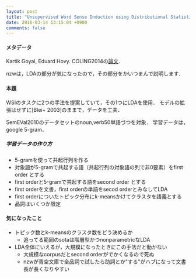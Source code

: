 ```yaml
---
layout: post
title: "Unsupervised Word Sense Induction using Distributional Statistics"
date: 2016-03-14 13:15:04 +0900
comments: false
---
```


#### メタデータ
Kartik Goyal, Eduard Hovy. COLING2014の[論文](http://www.aclweb.org/anthology/C14-1123)．

nzwは，LDAの部分が気になったので，その部分をかいつまんで説明します．

#### 本題

WSIのタスクに2つの手法を提案していて，その1つにLDAを使用．
モデルの拡張はせずに[Blei+ 2003]のままで，データを工夫．

SemEVal2010のデータセットのnoun,verb50単語づつを対象．
学習データは，google 5-gram．

##### 学習データの作り方

- 5-gramを使って共起行列を作る
- 対象語が5-gramで共起する語（共起行列の対象語の列で非0要素）をfirst order とする
- first orderと5-gramで共起する語をsecond order とする
- first orderを文書，first orderの単語をsecod orderとみなしてLDA
- first orderについたトピック分布にk-meansかけてクラスタを語義とする
- 品詞はいくつか限定

#### 気になったこと

- トピック数とk-meansのクラスタ数をどう決めるか
  - 追ってる範囲のsotaは階層型かつnonparametricなLDA
- LDA全体にいえるが，大規模になったときにこの手法だと動かない
  - 大規模なcorpusだとsecond orderがでかくなるので死ぬ
  - nzwが青空文庫で全品詞で試したら助詞とか"する"がハブになって文書長が長くなりやすい
